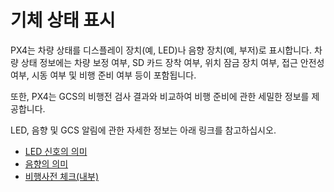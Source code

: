 # 기체 상태 표시

PX4는 차량 상태를 디스플레이 장치(예, LED)나 음향 장치(예, 부저)로 표시합니다. 차량 상태 정보에는 차량 보정 여부, SD 카드 장착 여부, 위치 잠금 장치 여부, 접근 안전성 여부, 시동 여부 및 비행 준비 여부 등이 포함됩니다.

또한, PX4는 GCS의 비행전 검사 결과와 비교하여 비행 준비에 관한 세밀한 정보를 제공합니다.

LED, 음향 및 GCS 알림에 관한 자세한 정보는 아래 링크를 참고하십시오.

* [LED 신호의 의미](../getting_started/led_meanings.md)
* [음향의 의미](../getting_started/tunes.md)
* [비행사전 체크(내부)](../flying/pre_flight_checks.md)